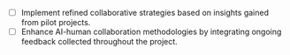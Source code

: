 - [ ] Implement refined collaborative strategies based on insights gained from pilot projects.
- [ ] Enhance AI-human collaboration methodologies by integrating ongoing feedback collected throughout the project.